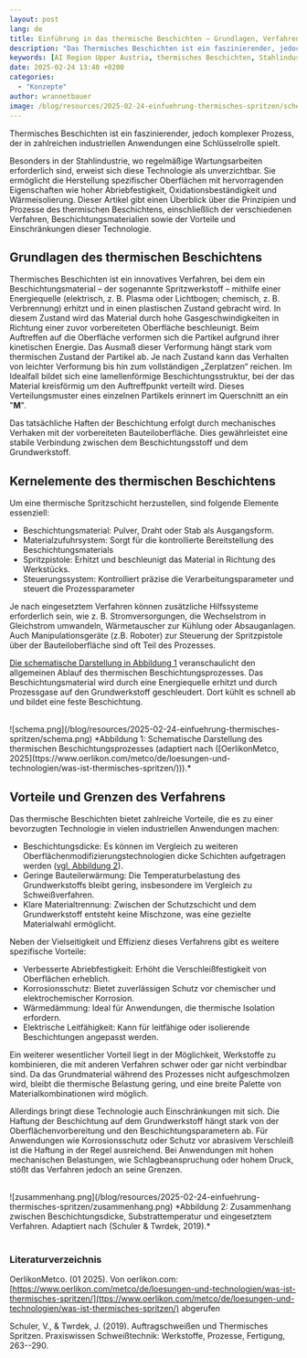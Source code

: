```yaml
---
layout: post
lang: de
title: Einführung in das thermische Beschichten – Grundlagen, Verfahren und Anwendungen
description: "Das Thermisches Beschichten ist ein faszinierender, jedoch komplexer Prozess, der in zahlreichen industriellen Anwendungen eine Schlüsselrolle spielt."
keywords: [AI Region Upper Austria, thermisches Beschichten, Stahlindustrie, Machine Learning, Oberflächenbearbeitung]
date: 2025-02-24 13:40 +0200
categories:
  - "Konzepte"
author: wrannetbauer
image: /blog/resources/2025-02-24-einfuehrung-thermisches-spritzen/schema.png
---
```



Thermisches Beschichten ist ein faszinierender, jedoch komplexer Prozess, der in zahlreichen industriellen Anwendungen eine Schlüsselrolle spielt.
<!--more-->
Besonders in der Stahlindustrie, wo regelmäßige Wartungsarbeiten erforderlich sind, erweist sich diese Technologie als unverzichtbar. Sie ermöglicht die Herstellung spezifischer Oberflächen mit hervorragenden Eigenschaften wie hoher Abriebfestigkeit, Oxidationsbeständigkeit und Wärmeisolierung. Dieser Artikel gibt einen Überblick über die Prinzipien und Prozesse des thermischen Beschichtens, einschließlich der verschiedenen Verfahren, Beschichtungsmaterialien sowie der Vorteile und Einschränkungen dieser Technologie.
## Grundlagen des thermischen Beschichtens

Thermisches Beschichten ist ein innovatives Verfahren, bei dem ein Beschichtungsmaterial – der sogenannte Spritzwerkstoff – mithilfe einer Energiequelle (elektrisch, z. B. Plasma oder Lichtbogen; chemisch, z. B. Verbrennung) erhitzt und in einen plastischen Zustand gebracht wird. In diesem Zustand wird das Material durch hohe Gasgeschwindigkeiten in Richtung einer zuvor vorbereiteten Oberfläche beschleunigt. Beim Auftreffen auf die Oberfläche verformen sich die Partikel aufgrund ihrer kinetischen Energie. Das Ausmaß dieser Verformung hängt stark vom thermischen Zustand der Partikel ab. Je nach Zustand kann das Verhalten von leichter Verformung bis hin zum vollständigen „Zerplatzen“ reichen. Im Idealfall bildet sich eine lamellenförmige Beschichtungsstruktur, bei der das Material kreisförmig um den Auftreffpunkt verteilt wird. Dieses Verteilungsmuster eines einzelnen Partikels erinnert im Querschnitt an ein "**M**".

Das tatsächliche Haften der Beschichtung erfolgt durch mechanisches Verhaken mit der vorbereiteten Bauteiloberfläche. Dies gewährleistet eine stabile Verbindung zwischen dem Beschichtungsstoff und dem Grundwerkstoff.

## Kernelemente des thermischen Beschichtens

Um eine thermische Spritzschicht herzustellen, sind folgende Elemente essenziell:
- Beschichtungsmaterial: Pulver, Draht oder Stab als Ausgangsform.
- Materialzufuhrsystem: Sorgt für die kontrollierte Bereitstellung des Beschichtungsmaterials
- Spritzpistole: Erhitzt und beschleunigt das Material in Richtung des Werkstücks.
- Steuerungssystem: Kontrolliert präzise die Verarbeitungsparameter und steuert die Prozessparameter

Je nach eingesetztem Verfahren können zusätzliche Hilfssysteme erforderlich sein, wie z. B. Stromversorgungen, die Wechselstrom in Gleichstrom umwandeln, Wärmetauscher zur Kühlung oder Absauganlagen. Auch Manipulationsgeräte (z.B. Roboter) zur Steuerung der Spritzpistole über der Bauteiloberfläche sind oft Teil des Prozesses.

[Die schematische Darstellung in Abbildung 1](/blog/resources/2025-02-24-einfuehrung-thermisches-spritzen/schema.png) veranschaulicht den allgemeinen Ablauf des thermischen Beschichtungsprozesses. Das Beschichtungsmaterial wird durch eine Energiequelle erhitzt und durch Prozessgase auf den Grundwerkstoff geschleudert. Dort kühlt es schnell ab und bildet eine feste Beschichtung.

<br/>
![schema.png](/blog/resources/2025-02-24-einfuehrung-thermisches-spritzen/schema.png) 
*Abbildung 1: Schematische Darstellung des thermischen Beschichtungsprozesses (adaptiert nach ([OerlikonMetco, 2025](ttps://www.oerlikon.com/metco/de/loesungen-und-technologien/was-ist-thermisches-spritzen/))).*

## Vorteile und Grenzen des Verfahrens

Das thermische Beschichten bietet zahlreiche Vorteile, die es zu einer bevorzugten Technologie in vielen industriellen Anwendungen machen:
- Beschichtungsdicke: Es können im Vergleich zu weiteren Oberflächenmodifizierungstechnologien dicke Schichten aufgetragen werden ([vgl. Abbildung 2](/blog/resources/2025-02-24-einfuehrung-thermisches-spritzen/zusammenhang.png)).
- Geringe Bauteilerwärmung: Die Temperaturbelastung des Grundwerkstoffs bleibt gering, insbesondere im Vergleich zu Schweißverfahren.
- Klare Materialtrennung: Zwischen der Schutzschicht und dem Grundwerkstoff entsteht keine Mischzone, was eine gezielte Materialwahl ermöglicht.

Neben der Vielseitigkeit und Effizienz dieses Verfahrens gibt es weitere spezifische Vorteile:
- Verbesserte Abriebfestigkeit: Erhöht die Verschleißfestigkeit von Oberflächen erheblich.
- Korrosionsschutz: Bietet zuverlässigen Schutz vor chemischer und elektrochemischer Korrosion.
- Wärmedämmung: Ideal für Anwendungen, die thermische Isolation erfordern.
- Elektrische Leitfähigkeit: Kann für leitfähige oder isolierende Beschichtungen angepasst werden.

Ein weiterer wesentlicher Vorteil liegt in der Möglichkeit, Werkstoffe zu kombinieren, die mit anderen Verfahren schwer oder gar nicht verbindbar sind. Da das Grundmaterial während des Prozesses nicht aufgeschmolzen wird, bleibt die thermische Belastung gering, und eine breite Palette von Materialkombinationen wird möglich.

Allerdings bringt diese Technologie auch Einschränkungen mit sich. Die Haftung der Beschichtung auf dem Grundwerkstoff hängt stark von der Oberflächenvorbereitung und den Beschichtungsparametern ab. Für Anwendungen wie Korrosionsschutz oder Schutz vor abrasivem Verschleiß ist die Haftung in der Regel ausreichend. Bei Anwendungen mit hohen mechanischen Belastungen, wie Schlagbeanspruchung oder hohem Druck, stößt das Verfahren jedoch an seine Grenzen.

<br/>
![zusammenhang.png](/blog/resources/2025-02-24-einfuehrung-thermisches-spritzen/zusammenhang.png) 
*Abbildung 2: Zusammenhang zwischen Beschichtungsdicke, Substrattemperatur und eingesetztem Verfahren. Adaptiert nach (Schuler & Twrdek, 2019).*
<br/><br/>


### Literaturverzeichnis
OerlikonMetco. (01 2025). Von oerlikon.com: [https://www.oerlikon.com/metco/de/loesungen-und-technologien/was-ist-thermisches-spritzen/](ttps://www.oerlikon.com/metco/de/loesungen-und-technologien/was-ist-thermisches-spritzen/) abgerufen

Schuler, V., & Twrdek, J. (2019). Auftragschweißen und Thermisches Spritzen. Praxiswissen Schweißtechnik: Werkstoffe, Prozesse, Fertigung, 263--290.

